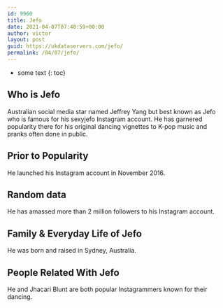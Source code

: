 ```yaml
---
id: 9960
title: Jefo
date: 2021-04-07T07:40:59+00:00
author: victor
layout: post
guid: https://ukdataservers.com/jefo/
permalink: /04/07/jefo/
---
```


* some text
{: toc}


## Who is Jefo



Australian social media star named Jeffrey Yang but best known as Jefo who is famous for his sexyjefo Instagram account. He has garnered popularity there for his original dancing vignettes to K-pop music and pranks often done in public. 

                
                
                
## Prior to Popularity



He launched his Instagram account in November 2016. 

                
                
                
## Random data



He has amassed more than 2 million followers to his Instagram account. 

                
                
                
## Family & Everyday Life of Jefo



He was born and raised in Sydney, Australia.  

                
                
                
## People Related With Jefo



He and Jhacari Blunt are both popular Instagrammers known for their dancing. 

                
              
            
          
          
          